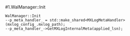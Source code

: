 #1.WalManager::Init

```
WalManager::Init
--p_meta_handler_ = std::make_shared<MXLogMetaHandler>(mxlog_config_.mxlog_path);
--p_meta_handler_->GetMXLogInternalMeta(applied_lsn);
```